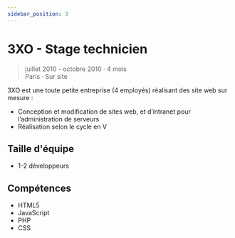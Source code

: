 ```yaml
---
sidebar_position: 3
---
```


# 3XO - Stage technicien

> juillet 2010 - octobre 2010 · 4 mois\
> Paris · Sur site

3XO est une toute petite entreprise (4 employés) réalisant des site web sur mesure :

- Conception et modification de sites web, et d’intranet pour l’administration de serveurs
- Réalisation selon le cycle en V

## Taille d'équipe

- 1-2 développeurs

## Compétences

- HTML5
- JavaScript
- PHP
- CSS
